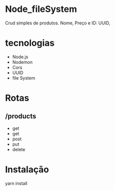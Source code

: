 # Node_fileSystem
Crud simples de produtos.
Nome, Preço e ID: UUID, 

# tecnologias
  * Node.js
  * Nodemon
  * Cors
  * UUID
  * file System

# Rotas
 ## /products
 * get
 * get
 * post
 * put
 * delete

# Instalação
  yarn install
